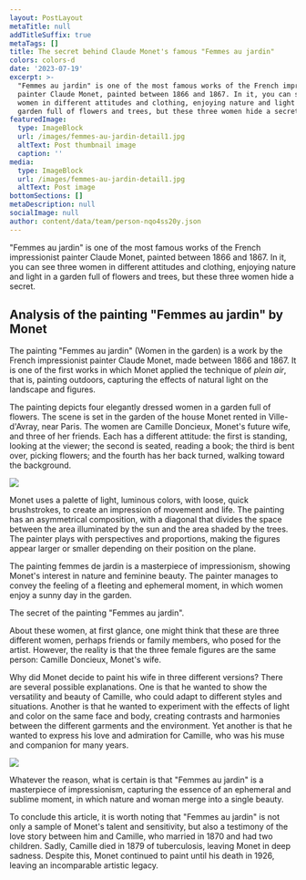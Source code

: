 ```yaml
---
layout: PostLayout
metaTitle: null
addTitleSuffix: true
metaTags: []
title: The secret behind Claude Monet's famous "Femmes au jardin"
colors: colors-d
date: '2023-07-19'
excerpt: >-
  "Femmes au jardin" is one of the most famous works of the French impressionist
  painter Claude Monet, painted between 1866 and 1867. In it, you can see three
  women in different attitudes and clothing, enjoying nature and light in a
  garden full of flowers and trees, but these three women hide a secret.
featuredImage:
  type: ImageBlock
  url: /images/femmes-au-jardin-detail1.jpg
  altText: Post thumbnail image
  caption: ''
media:
  type: ImageBlock
  url: /images/femmes-au-jardin-detail1.jpg
  altText: Post image
bottomSections: []
metaDescription: null
socialImage: null
author: content/data/team/person-nqo4ss20y.json
---
```

"Femmes au jardin" is one of the most famous works of the French impressionist painter Claude Monet, painted between 1866 and 1867. In it, you can see three women in different attitudes and clothing, enjoying nature and light in a garden full of flowers and trees, but these three women hide a secret.

## Analysis of the painting "Femmes au jardin" by Monet

The painting "Femmes au jardin" (Women in the garden) is a work by the French impressionist painter Claude Monet, made between 1866 and 1867. It is one of the first works in which Monet applied the technique of *plein air*, that is, painting outdoors, capturing the effects of natural light on the landscape and figures.

The painting depicts four elegantly dressed women in a garden full of flowers. The scene is set in the garden of the house Monet rented in Ville-d'Avray, near Paris. The women are Camille Doncieux, Monet's future wife, and three of her friends. Each has a different attitude: the first is standing, looking at the viewer; the second is seated, reading a book; the third is bent over, picking flowers; and the fourth has her back turned, walking toward the background.

![](https://www.connaissancedesarts.com/wp-content/thumbnails/uploads/2021/07/cda21-monet-restauration-c2rmf-main-tt-width-1200-height-900-fill-0-crop-1-bgcolor-ffffff.jpg)

Monet uses a palette of light, luminous colors, with loose, quick brushstrokes, to create an impression of movement and life. The painting has an asymmetrical composition, with a diagonal that divides the space between the area illuminated by the sun and the area shaded by the trees. The painter plays with perspectives and proportions, making the figures appear larger or smaller depending on their position on the plane.

The painting femmes de jardin is a masterpiece of impressionism, showing Monet's interest in nature and feminine beauty. The painter manages to convey the feeling of a fleeting and ephemeral moment, in which women enjoy a sunny day in the garden.

The secret of the painting "Femmes au jardin".

About these women, at first glance, one might think that these are three different women, perhaps friends or family members, who posed for the artist. However, the reality is that the three female figures are the same person: Camille Doncieux, Monet's wife.

Why did Monet decide to paint his wife in three different versions? There are several possible explanations. One is that he wanted to show the versatility and beauty of Camille, who could adapt to different styles and situations. Another is that he wanted to experiment with the effects of light and color on the same face and body, creating contrasts and harmonies between the different garments and the environment. Yet another is that he wanted to express his love and admiration for Camille, who was his muse and companion for many years.

![](https://www.rivagedeboheme.fr/medias/images/femmes-au-jardin-detail2.jpg)

Whatever the reason, what is certain is that "Femmes au jardin" is a masterpiece of impressionism, capturing the essence of an ephemeral and sublime moment, in which nature and woman merge into a single beauty.

To conclude this article, it is worth noting that "Femmes au jardin" is not only a sample of Monet's talent and sensitivity, but also a testimony of the love story between him and Camille, who married in 1870 and had two children. Sadly, Camille died in 1879 of tuberculosis, leaving Monet in deep sadness. Despite this, Monet continued to paint until his death in 1926, leaving an incomparable artistic legacy.
